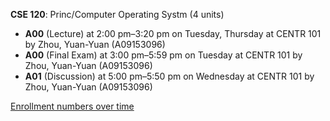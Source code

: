 **CSE 120**: Princ/Computer Operating Systm (4 units)

- **A00** (Lecture) at 2:00 pm–3:20 pm on Tuesday, Thursday at CENTR 101 by Zhou, Yuan-Yuan (A09153096)
- **A00** (Final Exam) at 3:00 pm–5:59 pm on Tuesday at CENTR 101 by Zhou, Yuan-Yuan (A09153096)
- **A01** (Discussion) at 5:00 pm–5:50 pm on Wednesday at CENTR 101 by Zhou, Yuan-Yuan (A09153096)

[Enrollment numbers over time](./CSE120.tsv)
